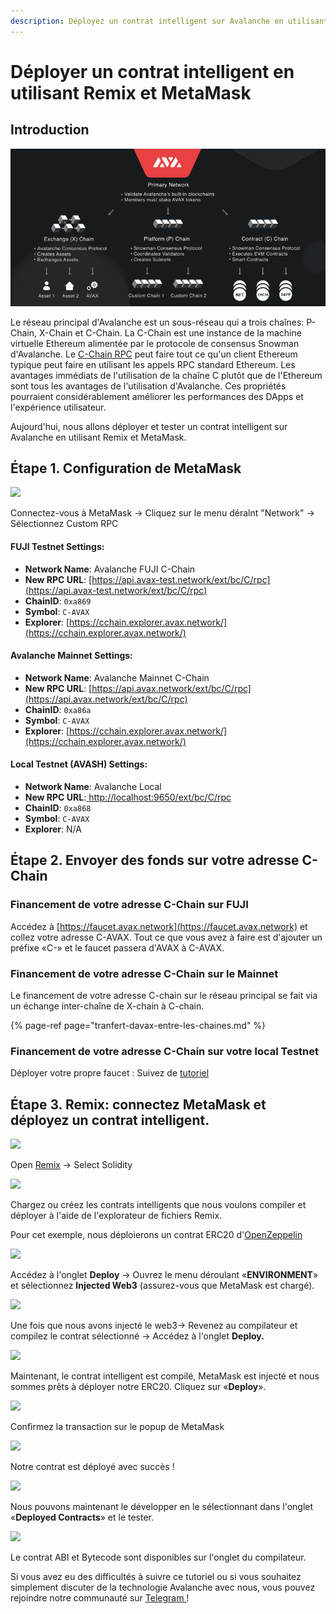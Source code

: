 ```yaml
---
description: Déployez un contrat intelligent sur Avalanche en utilisant Remix et MetaMask
---
```


# Déployer un contrat intelligent en utilisant Remix et MetaMask

## Introduction

![](../../.gitbook/assets/image%20%2821%29.png)

Le réseau principal d'Avalanche est un sous-réseau qui a trois chaînes: P-Chain, X-Chain et C-Chain. La C-Chain est une instance de la machine virtuelle Ethereum alimentée par le protocole de consensus Snowman d'Avalanche. Le [C-Chain RPC](../../apis/evm-api-c-chain.md) peut faire tout ce qu'un client Ethereum typique peut faire en utilisant les appels RPC standard Ethereum. Les avantages immédiats de l'utilisation de la chaîne C plutôt que de l'Ethereum sont tous les avantages de l'utilisation d'Avalanche. Ces propriétés pourraient considérablement améliorer les performances des DApps et l'expérience utilisateur. 

Aujourd'hui, nous allons déployer et tester un contrat intelligent sur Avalanche en utilisant Remix et MetaMask.

## Étape 1. Configuration de MetaMask

![](https://miro.medium.com/max/453/0*3wdArqew_oibq-V5)

Connectez-vous à MetaMask -&gt; Cliquez sur le menu déralnt "Network" -&gt; Sélectionnez Custom RPC

#### **FUJI Testnet Settings:**

* **Network Name**: Avalanche FUJI C-Chain
* **New RPC URL**: [https://api.avax-test.network/ext/bc/C/rpc](https://api.avax-test.network/ext/bc/C/rpc)
* **ChainID**: `0xa869`
* **Symbol**: `C-AVAX`
* **Explorer**: [https://cchain.explorer.avax.network/](https://cchain.explorer.avax.network/)

#### **Avalanche Mainnet Settings:**

* **Network Name**: Avalanche Mainnet C-Chain
* **New RPC URL**: [https://api.avax.network/ext/bc/C/rpc](https://api.avax.network/ext/bc/C/rpc) 
* **ChainID**: `0xa86a`
* **Symbol**: `C-AVAX`
* **Explorer**: [https://cchain.explorer.avax.network/](https://cchain.explorer.avax.network/)

#### **Local Testnet \(AVASH\) Settings:**

* **Network Name**: Avalanche Local
* **New RPC URL**:[ ](http://localhost:9650/ext/bc/C/rpc)[http://localhost:9650/ext/bc/C/rpc](http://localhost:9650/ext/bc/C/rpc)
* **ChainID**: `0xa868`
* **Symbol**: `C-AVAX`
* **Explorer**: N/A



## Étape 2. Envoyer des fonds sur votre adresse C-Chain

### Financement de votre adresse C-Chain sur FUJI

Accédez à [https://faucet.avax.network](https://faucet.avax.network) et collez votre adresse C-AVAX. Tout ce que vous avez à faire est d'ajouter un préfixe «C-» et le faucet passera d'AVAX à C-AVAX.

### Financement de votre adresse C-Chain sur le Mainnet

Le financement de votre adresse C-chain sur le réseau principal se fait via un échange inter-chaîne de X-chain à C-chain. 

{% page-ref page="tranfert-davax-entre-les-chaines.md" %}

### Financement de votre adresse C-Chain sur votre local Testnet

Déployer votre propre faucet : Suivez de [tutoriel](https://medium.com/avalabs/the-ava-platform-tools-pt-2-the-ava-faucet-48f28da57146)

## Étape 3. Remix: connectez MetaMask et déployez un contrat intelligent.

![](https://miro.medium.com/max/1600/0*Z2yi7M6tKT0LDlUI)

Open [Remix](https://remix.ethereum.org/) -&gt; Select Solidity

![](https://miro.medium.com/max/1600/0*8Y30-AH9TnRDjLdU)

Chargez ou créez les contrats intelligents que nous voulons compiler et déployer à l'aide de l'explorateur de fichiers Remix.

Pour cet exemple, nous déploierons un contrat ERC20 d'[OpenZeppelin](https://openzeppelin.com/contracts/)

![](https://miro.medium.com/max/1600/0*iEYJ1S-aIPM-rHki)

Accédez à l'onglet **Deploy** -&gt; Ouvrez le menu déroulant «**ENVIRONMENT**» et sélectionnez **Injected Web3** \(assurez-vous que MetaMask est chargé\).

![](https://miro.medium.com/max/1600/0*DqQ4vmMkvT82sN1p)

Une fois que nous avons injecté le web3-&gt; Revenez au compilateur et compilez le contrat sélectionné -&gt; Accédez à l'onglet **Deploy.**

![](https://miro.medium.com/max/1600/0*DqQ4vmMkvT82sN1p)

Maintenant, le contrat intelligent est compilé, MetaMask est injecté et nous sommes prêts à déployer notre ERC20. Cliquez sur «**Deploy**».

![](https://miro.medium.com/max/1600/0*w_Srnio75USlvleO)

Confirmez la transaction sur le popup de MetaMask 

![](https://miro.medium.com/max/1531/0*KCe7A0rsySJVNvQl)

Notre contrat est déployé avec succès !

![](https://miro.medium.com/max/1923/1*l30noG1as7LEVQWMVFolUg.png)

Nous pouvons maintenant le développer en le sélectionnant dans l'onglet «**Deployed Contracts**» et le tester.

![](https://miro.medium.com/max/455/0*7XIuWqBlzLEgeSzC)

Le contrat ABI et Bytecode sont disponibles sur l'onglet du compilateur.

Si vous avez eu des difficultés à suivre ce tutoriel ou si vous souhaitez simplement discuter de la technologie Avalanche avec nous, vous pouvez rejoindre notre communauté sur [Telegram ](https://t.me/Avalanche_fr)!


